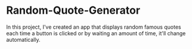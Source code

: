 # Random-Quote-Generator

In this project, I've created an app that displays random famous quotes each time a button is clicked or by waiting an amount of time, it'll change automatically.
